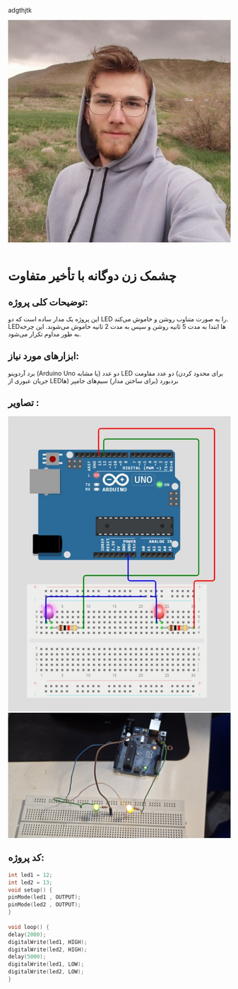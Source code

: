 adgthjtk

![code](./photo_2024-04-27_23-36-28.jpg)          

# چشمک زن دوگانه با تأخیر متفاوت

## توضیحات کلی پروژه:
این پروژه یک مدار ساده است که دو LED را به صورت متناوب روشن و خاموش می‌کند. LEDها ابتدا به مدت 5 ثانیه روشن و سپس به مدت 2 ثانیه خاموش می‌شوند. این چرخه به طور مداوم تکرار می‌شود.

## ابزارهای مورد نیاز:
برد آردوینو (Arduino Uno یا مشابه)
دو عدد LED
دو عدد مقاومت (برای محدود کردن جریان عبوری از LEDها)
بردبورد (برای ساختن مدار)
سیم‌های جامپر

## تصاویر :

![شماتیک مدار](https://github.com/viana-rhs/Microprocessor/blob/main/Asynchronous%20dual%20LED%20blinking/Asynchronous%20dual%20LED%20blinking.JPG?raw=true)
![تصویر](https://github.com/viana-rhs/Microprocessor/blob/main/Asynchronous%20dual%20LED%20blinking/Asynchronous%20dual%20LED%20blinking1.jpg?raw=true)


## کد پروژه:

```cpp
int led1 = 12;
int led2 = 13;
void setup() {
pinMode(led1 , OUTPUT);
pinMode(led2 , OUTPUT);
}

void loop() {
delay(2000);
digitalWrite(led1, HIGH);
digitalWrite(led2, HIGH);
delay(5000);
digitalWrite(led1, LOW);
digitalWrite(led2, LOW);
}


